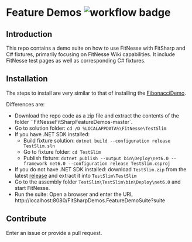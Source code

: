 # Feature Demos ![workflow badge](../../actions/workflows/testslim-ci.yml/badge.svg)

## Introduction 
This repo contains a demo suite on how to use FitNesse with FitSharp and C# fixtures, primarily focusing on FitNesse Wiki capabilities. 
It include FitNesse test pages as well as corresponding C# fixtures.

## Installation
The steps to install are very similar to that of installing the [FibonacciDemo](../../../FitNesseFitSharpFibonacciDemo).

Differences are:
* Download the repo code as a zip file and extract the contents of the folder ``FitNesseFitSharpFeatureDemos-master`. 
* Go to solution folder: `cd /D %LOCALAPPDATA%\FitNesse\TestSlim`
* If you have .NET SDK installed:
    * Build fixture solution: `dotnet build --configuration release TestSlim.sln`
    * Go to fixture folder: `cd TestSlim`
    * Publish fixture: `dotnet publish --output bin\Deploy\net6.0 --framework net6.0 --configuration release TestSlim.csproj`
* If you do not have .NET SDK installed: download `TestSlim.zip` from the latest [release](../../releases) and extract it into `TestSlim\TestSlim`
* Go to the assembly folder `TestSlim\TestSlim\bin\Deploy\net6.0` and start FitNesse.
* Run the suite: Open a browser and enter the URL http://localhost:8080/FitSharpDemos.FeatureDemoSuite?suite

## Contribute
Enter an issue or provide a pull request. 
